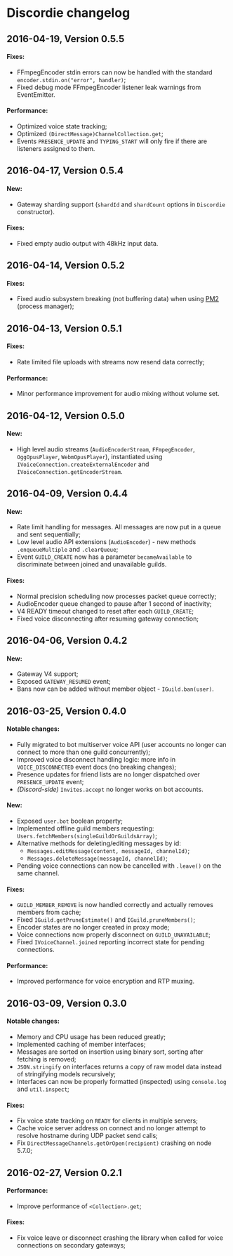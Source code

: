 # Discordie changelog

## 2016-04-19, Version 0.5.5

#### Fixes:

  - FFmpegEncoder stdin errors can now be handled with the standard
    `encoder.stdin.on("error", handler)`;
  - Fixed debug mode FFmpegEncoder listener leak warnings from EventEmitter.

#### Performance:

  - Optimized voice state tracking;
  - Optimized `(DirectMessage)ChannelCollection.get`;
  - Events `PRESENCE_UPDATE` and `TYPING_START` will only fire if there are
    listeners assigned to them.

## 2016-04-17, Version 0.5.4

#### New:

  - Gateway sharding support (`shardId` and `shardCount` options in
    `Discordie` constructor).

#### Fixes:

  - Fixed empty audio output with 48kHz input data.

## 2016-04-14, Version 0.5.2

#### Fixes:

  - Fixed audio subsystem breaking (not buffering data) when using
    [PM2](http://pm2.keymetrics.io/) (process manager);

## 2016-04-13, Version 0.5.1

#### Fixes:

  - Rate limited file uploads with streams now resend data correctly;

#### Performance:

  - Minor performance improvement for audio mixing without volume set.

## 2016-04-12, Version 0.5.0

#### New:

  - High level audio streams (`AudioEncoderStream`, `FFmpegEncoder`,
   `OggOpusPlayer`, `WebmOpusPlayer`),
    instantiated using `IVoiceConnection.createExternalEncoder`
    and `IVoiceConnection.getEncoderStream`.

## 2016-04-09, Version 0.4.4

#### New:

  - Rate limit handling for messages. All messages are now put in a queue
    and sent sequentially;
  - Low level audio API extensions (`AudioEncoder`) -
    new methods `.enqueueMultiple` and `.clearQueue`;
  - Event `GUILD_CREATE` now has a parameter `becameAvailable` to
    discriminate between joined and unavailable guilds.

#### Fixes:

  - Normal precision scheduling now processes packet queue correctly;
  - AudioEncoder queue changed to pause after 1 second of inactivity;
  - V4 READY timeout changed to reset after each `GUILD_CREATE`;
  - Fixed voice disconnecting after resuming gateway connection;

## 2016-04-06, Version 0.4.2

#### New:

  - Gateway V4 support;
  - Exposed `GATEWAY_RESUMED` event;
  - Bans now can be added without member object - `IGuild.ban(user)`.

## 2016-03-25, Version 0.4.0

#### Notable changes:

  - Fully migrated to bot multiserver voice API (user accounts no longer can
    connect to more than one guild concurrently);
  - Improved voice disconnect handling logic: more info in `VOICE_DISCONNECTED`
    event docs (no breaking changes);
  - Presence updates for friend lists are no longer dispatched over
    `PRESENCE_UPDATE` event;
  - *(Discord-side)* `Invites.accept` no longer works on bot accounts.

#### New:

  - Exposed `user.bot` boolean property;
  - Implemented offline guild members requesting:
   `Users.fetchMembers(singleGuildOrGuildsArray)`;
  - Alternative methods for deleting/editing messages by id:
    - `Messages.editMessage(content, messageId, channelId)`;
    - `Messages.deleteMessage(messageId, channelId)`;
  - Pending voice connections can now be cancelled with `.leave()` on the same
    channel.

#### Fixes:

  - `GUILD_MEMBER_REMOVE` is now handled correctly and actually removes
    members from cache;
  - Fixed `IGuild.getPruneEstimate()` and `IGuild.pruneMembers()`;
  - Encoder states are no longer created in proxy mode;
  - Voice connections now properly disconnect on `GUILD_UNAVAILABLE`;
  - Fixed `IVoiceChannel.joined` reporting incorrect state for pending
    connections.

#### Performance:

  - Improved performance for voice encryption and RTP muxing.

## 2016-03-09, Version 0.3.0

#### Notable changes:

  - Memory and CPU usage has been reduced greatly;
  - Implemented caching of member interfaces;
  - Messages are sorted on insertion using binary sort, sorting after fetching
    is removed;
  - `JSON.stringify` on interfaces returns a copy of raw model data instead
    of stringifying models recursively;
  - Interfaces can now be properly formatted (inspected) using `console.log`
    and `util.inspect`;

#### Fixes:

  - Fix voice state tracking on `READY` for clients in multiple servers;
  - Cache voice server address on connect and no longer attempt to resolve
    hostname during UDP packet send calls;
  - Fix `DirectMessageChannels.getOrOpen(recipient)` crashing on node 5.7.0;


## 2016-02-27, Version 0.2.1

#### Performance:

  - Improve performance of `<Collection>.get`;

#### Fixes:

  - Fix voice leave or disconnect crashing the library when called for voice
    connections on secondary gateways;
